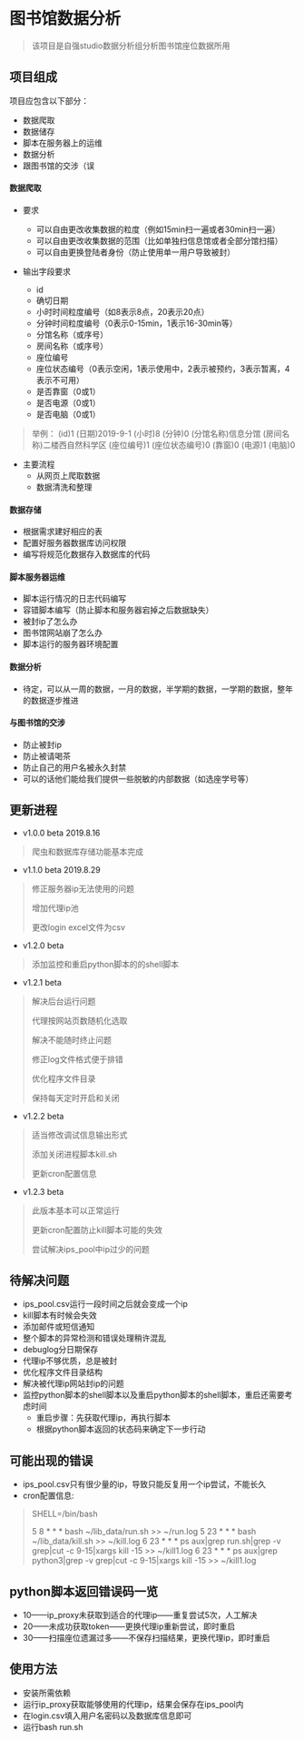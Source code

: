 
# 图书馆数据分析
>该项目是自强studio数据分析组分析图书馆座位数据所用
## 项目组成
项目应包含以下部分：
* 数据爬取
* 数据储存
* 脚本在服务器上的运维
* 数据分析
* 跟图书馆的交涉（误
#### 数据爬取

* 要求
    * 可以自由更改收集数据的粒度（例如15min扫一遍或者30min扫一遍）
    * 可以自由更改收集数据的范围（比如单独扫信息馆或者全部分馆扫描）
    * 可以自由更换登陆者身份（防止使用单一用户导致被封）

* 输出字段要求
    * id
    * 确切日期
    * 小时时间粒度编号（如8表示8点，20表示20点）
    * 分钟时间粒度编号（0表示0-15min，1表示16-30min等）
    * 分馆名称（或序号）
    * 房间名称（或序号）
    * 座位编号
    * 座位状态编号（0表示空闲，1表示使用中，2表示被预约，3表示暂离，4表示不可用）
    * 是否靠窗（0或1）
    * 是否电源（0或1）
    * 是否电脑（0或1）

>举例：
>(id)1 (日期)2019-9-1 (小时)8 (分钟)0 (分馆名称)信息分馆 (房间名称)二楼西自然科学区 (座位编号)1 (座位状态编号)0 (靠窗)0 (电源)1 (电脑)0

* 主要流程
    * 从网页上爬取数据
    * 数据清洗和整理

#### 数据存储

* 根据需求建好相应的表
* 配置好服务器数据库访问权限
* 编写将规范化数据存入数据库的代码

#### 脚本服务器运维

* 脚本运行情况的日志代码编写
* 容错脚本编写（防止脚本和服务器宕掉之后数据缺失）
* 被封ip了怎么办
* 图书馆网站崩了怎么办
* 脚本运行的服务器环境配置

#### 数据分析

* 待定，可以从一周的数据，一月的数据，半学期的数据，一学期的数据，整年的数据逐步推进

#### 与图书馆的交涉

* 防止被封ip
* 防止被请喝茶
* 防止自己的用户名被永久封禁
* 可以的话他们能给我们提供一些脱敏的内部数据（如选座学号等）

## 更新进程
* v1.0.0 beta 2019.8.16
>爬虫和数据库存储功能基本完成
* v1.1.0 beta 2019.8.29
>修正服务器ip无法使用的问题
>
>增加代理ip池
>
>更改login excel文件为csv
* v1.2.0 beta
>添加监控和重启python脚本的的shell脚本
* v1.2.1 beta
>解决后台运行问题
>
>代理按网站页数随机化选取
>
>解决不能随时终止问题
>
>修正log文件格式便于排错
>
>优化程序文件目录
>
>保持每天定时开启和关闭
* v1.2.2 beta
>适当修改调试信息输出形式
>
>添加关闭进程脚本kill.sh
>
>更新cron配置信息
* v1.2.3 beta
>此版本基本可以正常运行
>
>更新cron配置防止kill脚本可能的失效
>
>尝试解决ips_pool中ip过少的问题


## 待解决问题
* ips_pool.csv运行一段时间之后就会变成一个ip
* kill脚本有时候会失效
* 添加邮件或短信通知
* 整个脚本的异常检测和错误处理稍许混乱
* debuglog分日期保存
* 代理ip不够优质，总是被封
* 优化程序文件目录结构
* 解决被代理ip网站封ip的问题
* 监控python脚本的shell脚本以及重启python脚本的shell脚本，重启还需要考虑时间
    * 重启步骤：先获取代理ip，再执行脚本
    * 根据python脚本返回的状态码来确定下一步行动

## 可能出现的错误
* ips_pool.csv只有很少量的ip，导致只能反复用一个ip尝试，不能长久
* cron配置信息:
>SHELL=/bin/bash
>
>5 8 * * * bash ~/lib_data/run.sh >> ~/run.log
5 23 * * * bash ~/lib_data/kill.sh >> ~/kill.log
6 23 * * *  ps aux|grep run.sh|grep -v grep|cut -c 9-15|xargs kill -15 >> ~/kill1.log
6 23 * * * ps aux|grep python3|grep -v grep|cut -c 9-15|xargs kill -15 >> ~/kill1.log


## python脚本返回错误码一览
* 10——ip_proxy未获取到适合的代理ip——重复尝试5次，人工解决
* 20——未成功获取token——更换代理ip重新尝试，即时重启
* 30——扫描座位遗漏过多——不保存扫描结果，更换代理ip，即时重启

## 使用方法
* 安装所需依赖
* 运行ip_proxy获取能够使用的代理ip，结果会保存在ips_pool内
* 在login.csv填入用户名密码以及数据库信息即可
* 运行bash run.sh